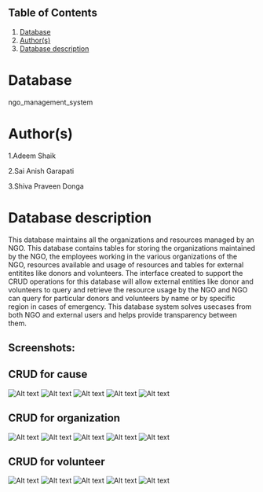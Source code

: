 ## Table of Contents
1. [Database](#database)
2. [Author(s)](#author)
3. [Database description](#description)

# Database
ngo_management_system

# Author(s)
1.Adeem Shaik

2.Sai Anish Garapati

3.Shiva Praveen Donga

# Database description
This database maintains all the organizations and resources managed by an NGO. This database contains tables for storing the organizations maintained by the NGO, the employees working in the various organizations of the NGO, resources available and usage of resources and tables for external entitites like donors and volunteers. 
The interface created to support the CRUD operations for this database will allow external entities like donor and volunteers to query and retrieve the resource usage by the NGO and NGO can query for particular donors and volunteers by name or by specific region in cases of emergency. This database system solves usecases from both NGO and external users and helps provide transparency between them.


## Screenshots:

## CRUD for cause
![Alt text](/screenshots/cause_menu.png?raw=true)
![Alt text](/screenshots/cause_create.png?raw=true)
![Alt text](/screenshots/cause_read.png?raw=true)
![Alt text](/screenshots/cause_update.png?raw=true)
![Alt text](/screenshots/cause_delete.png?raw=true)

## CRUD for organization
![Alt text](/screenshots/organization_menu.png?raw=true)
![Alt text](/screenshots/organization_create.png?raw=true)
![Alt text](/screenshots/organization_read.png?raw=true)
![Alt text](/screenshots/organization_update.png?raw=true)
![Alt text](/screenshots/organization_delete.png?raw=true)

## CRUD for volunteer
![Alt text](/screenshots/volunteer_menu.png?raw=true)
![Alt text](/screenshots/volunteer_create.png?raw=true)
![Alt text](/screenshots/volunteer_read.png?raw=true)
![Alt text](/screenshots/volunteer_update.png?raw=true)
![Alt text](/screenshots/volunteer_delete.png?raw=true)
